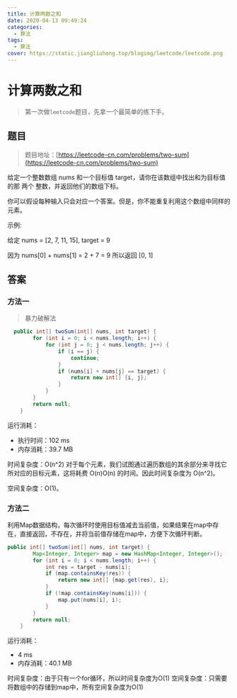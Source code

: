 ```yaml
---
title: 计算两数之和
date: 2020-04-13 09:49:24
categories:
  - 算法
tags:
  - 算法
cover: https://static.jiangliuhong.top/blogimg/leetcode/leetcode.png
---
```


# 计算两数之和

> 第一次做`leetcode`题目，先拿一个最简单的练下手。

## 题目

> 题目地址：[https://leetcode-cn.com/problems/two-sum](https://leetcode-cn.com/problems/two-sum)

给定一个整数数组 nums 和一个目标值 target，请你在该数组中找出和为目标值的那 两个 整数，并返回他们的数组下标。

你可以假设每种输入只会对应一个答案。但是，你不能重复利用这个数组中同样的元素。

示例:

给定 nums = [2, 7, 11, 15], target = 9

因为 nums[0] + nums[1] = 2 + 7 = 9
所以返回 [0, 1]


## 答案

### 方法一

> 暴力破解法

```java
  public int[] twoSum(int[] nums, int target) {
        for (int i = 0; i < nums.length; i++) {
            for (int j = 0; j < nums.length; j++) {
                if (i == j) {
                    continue;
                }
                if (nums[i] + nums[j] == target) {
                    return new int[] {i, j};
                }
            }
        }
        return null;
    }
```

运行消耗：
  - 执行时间：102 ms
  - 内存消耗：39.7 MB

时间复杂度：O(n^2)
对于每个元素，我们试图通过遍历数组的其余部分来寻找它所对应的目标元素，这将耗费 O(n)O(n) 的时间。因此时间复杂度为 O(n^2)。

空间复杂度：O(1)。

### 方法二

利用Map数据结构，每次循环时使用目标值减去当前值，如果结果在map中存在，直接返回，不存在，并将当前值存储在map中，方便下次循环判断。

```java
public int[] twoSum(int[] nums, int target) {
        Map<Integer, Integer> map = new HashMap<Integer, Integer>();
        for (int i = 0; i < nums.length; i++) {
            int res = target - nums[i];
            if (map.containsKey(res)) {
                return new int[] {map.get(res), i};
            }
            if (!map.containsKey(nums[i])) {
                map.put(nums[i], i);
            }
        }
        return null;
    }
```

运行消耗：
  - 4 ms
  - 内存消耗：40.1 MB


时间复杂度：由于只有一个for循环，所以时间复杂度为O(1)
空间复杂度：只需要将数组中的存储到map中，所有空间复杂度为O(1)